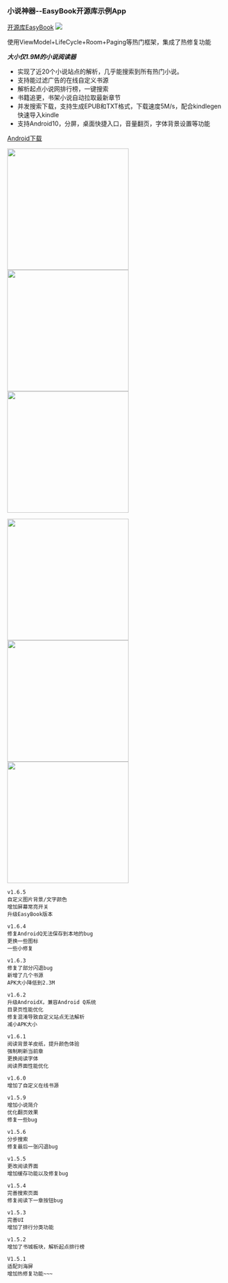 ### 小说神器--EasyBook开源库示例App

[开源库EasyBook](https://github.com/Zzzia/EasyBook)
[![](https://jitpack.io/v/Zzzia/EasyBook.svg)](https://jitpack.io/#Zzzia/EasyBook)


使用ViewModel+LifeCycle+Room+Paging等热门框架，集成了热修复功能

***大小仅1.9M的小说阅读器***

* 实现了近20个小说站点的解析，几乎能搜索到所有热门小说。
* 支持能过滤广告的在线自定义书源
* 解析起点小说网排行榜，一键搜索
* 书籍追更，书架小说自动拉取最新章节
* 并发搜索下载，支持生成EPUB和TXT格式，下载速度5M/s，配合kindlegen快速导入kindle
* 支持Android10，分屏，桌面快捷入口，音量翻页，字体背景设置等功能

[Android下载](http://qiniu.zzzia.net/book_latest.apk)

<img src="https://github.com/Zzzia/Book/blob/master/screenshot/1.png" width="280"><img src="https://github.com/Zzzia/Book/blob/master/screenshot/2.png" width="280"><img src="https://github.com/Zzzia/Book/blob/master/screenshot/3.png" width="280">

<img src="https://github.com/Zzzia/Book/blob/master/screenshot/4.png" width="280"><img src="https://github.com/Zzzia/Book/blob/master/screenshot/5.png" width="280"><img src="https://github.com/Zzzia/Book/blob/master/screenshot/6.png" width="280">




~~~
v1.6.5
自定义图片背景/文字颜色
增加屏幕常亮开关
升级EasyBook版本

v1.6.4
修复AndroidQ无法保存到本地的bug
更换一些图标
一些小修复

v1.6.3
修复了部分闪退bug
新增了几个书源
APK大小降低到2.3M

v1.6.2
升级AndroidX，兼容Android Q系统
目录页性能优化
修复混淆导致自定义站点无法解析
减小APK大小

v1.6.1
阅读背景羊皮纸，提升颜色体验
强制刷新当前章
更换阅读字体
阅读界面性能优化

v1.6.0
增加了自定义在线书源

v1.5.9
增加小说简介
优化翻页效果
修复一些bug

v1.5.6
分步搜索
修复最后一张闪退bug

v1.5.5
更改阅读界面
增加缓存功能以及修复bug

v1.5.4
完善搜索页面
修复阅读下一章按钮bug

v1.5.3
完善UI
增加了排行分类功能

v1.5.2
增加了书城板块，解析起点排行榜

V1.5.1
适配刘海屏
增加热修复功能~~~
~~~